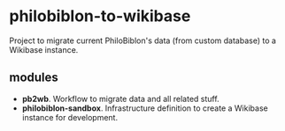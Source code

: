 # philobiblon-to-wikibase

Project to migrate current PhiloBiblon's data (from custom database) to a Wikibase instance.

## modules

* __pb2wb__. Workflow to migrate data and all related stuff.
* __philobiblon-sandbox__. Infrastructure definition to create a Wikibase instance for development.
